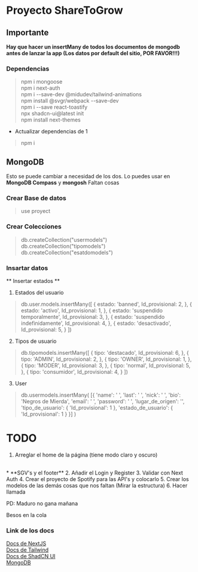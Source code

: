 # Proyecto ShareToGrow

## Importante
**Hay que hacer un insertMany de todos los documentos de mongodb antes de lanzar la app (Los datos por default del sitio, POR FAVOR!!!)**

### Dependencias

> npm i mongoose
> <br>
> npm i next-auth
> <br>
> npm i --save-dev @midudev/tailwind-animations
> <br>
> npm install @svgr/webpack --save-dev
> <br>
> npm i --save react-toastify
> <br>
> npx shadcn-ui@latest init
> <br>
> npm install next-themes


* Actualizar dependencias de 1

> npm i

## MongoDB

Esto se puede cambiar a necesidad de los dos. Lo puedes usar en **MongoDB Compass** y **mongosh** Faltan cosas

### Crear Base de datos

> use proyect

### Crear Colecciones

> db.createCollection("usermodels")
> <br>
> db.createCollection("tipomodels")
> <br>
> db.createCollection("esatdomodels")

### Insartar datos
** Insertar estados **

1. Estados del usuario
> db.user.models.insertMany([
>  {
>    estado: 'banned',
>    Id_provisional: 2,
>  },
>  {
>    estado: 'activo',
>    Id_provisional: 1,
>  },
>  {
>    estado: 'suspendido temporalmente',
>    Id_provisional: 3,
>  },
>  {
>    estado: 'suspendido indefinidamente',
>    Id_provisional: 4,
>  },
>  {
>    estado: 'desactivado',
>    Id_provisional: 5,
>  }
>])

2. Tipos de usuario

> db.tipomodels.insertMany([
>   {
>     tipo: 'destacado',
>     Id_provisional: 6,
>   },
>   {
>     tipo: 'ADMIN',
>     Id_provisional: 2,
>   },
>   {
>     tipo: 'OWNER',
>     Id_provisional: 1,
>   },
>   {
>     tipo: 'MODER',
>     Id_provisional: 3,
>   },
>   {
>     tipo: 'normal',
>     Id_provisional: 5,
>   },
>   {
>     tipo: 'consumidor',
>     Id_provisional: 4,
>   }
> ])

3. User 

> db.usermodels.insertMany( [{ 'name': ' ', 'last': ' ', 'nick': ' ', 'bio': 'Negros de Mierda', 'email': ' ', 'password': ' ', 'lugar_de_origen': '', 'tipo_de_usuario': { 'Id_provisional': 1 }, 'estado_de_usuario': { 'Id_provisional': 1 } }] )

# TODO

1. Arreglar el home de la página (tiene modo claro y oscuro)
<br>
* **SGV's y el footer**
2. Añadir el Login y Register
3. Validar con Next Auth
4. Crear el proyecto de Spotify para las API's y colocarlo
5. Crear los modelos de las demás cosas que nos faltan (Mirar la estructura)
6. Hacer llamada

PD: Maduro no gana mañana

Besos en la cola

### Link de los docs
[Docs de NextJS](https://nextjs.org/docs)
<br>
[Docs de Tailwind](https://tailwindcss.com/docs/installation)
<br>
[Docs de ShadCN UI](https://ui.shadcn.com/docs)
<br>
[MongoDB](https://www.mongodb.com/)